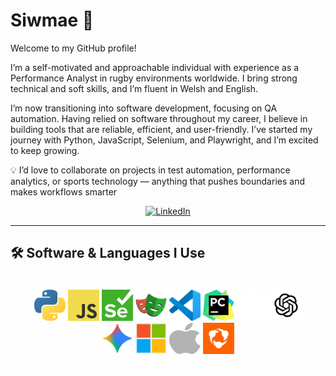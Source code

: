 # Siwmae 🏴󠁧󠁢󠁷󠁬󠁳󠁿

Welcome to my GitHub profile!

I’m a self-motivated and approachable individual with experience as a Performance Analyst in rugby environments worldwide. I bring strong technical and soft skills, and I’m fluent in Welsh and English.

I’m now transitioning into software development, focusing on QA automation. Having relied on software throughout my career, I believe in building tools that are reliable, efficient, and user-friendly.
I’ve started my journey with Python, JavaScript, Selenium, and Playwright, and I’m excited to keep growing.

💡 I’d love to collaborate on projects in test automation, performance analytics, or sports technology — anything that pushes boundaries and makes workflows smarter

<p align="center">
  <a href="https://www.linkedin.com/in/gwernjames/" target="_blank">
    <img src="https://img.shields.io/badge/LinkedIn-%230077B5.svg?&style=for-the-badge&logo=linkedin&logoColor=white" alt="LinkedIn"/>
  </a>
</p>

---

## 🛠️ Software & Languages I Use

<div align="center" style="background-color: rgba(255,255,255,0.4); padding: 20px; border-radius: 12px; display: inline-block;">

  <!-- Python -->
  <img src="assets/logos/python.png" alt="Python" width="50" height="50"/>

  <!-- JavaScript -->
  <img src="assets/logos/javascript.png" alt="JavaScript" width="50" height="50"/>
  
  <!-- Selenium (white) -->
  <img src="assets/logos/selenium.png" alt="Selenium" width="50" height="50"/>
  
  <!-- Playwright -->
  <img src="assets/logos/playwright.png" alt="Playwright" width="50" height="50"/>
  
  <!-- VS Code -->
  <img src="assets/logos/vscode.png" alt="VS Code" width="50" height="50"/>
  
  <!-- PyCharm -->
  <img src="assets/logos/pycharm.png" alt="PyCharm" width="50" height="50"/>
  
  <!-- GitHub (light gray) -->
  <img src="assets/logos/github.png" alt="GitHub" width="50" height="50"/>
  
  <!-- ChatGPT (white) -->
  <img src="assets/logos/chatgpt-white.png" alt="ChatGPT" width="50" height="50"/>
  
  <!-- Gemini (colorful) -->
  <img src="assets/logos/gemini-color.png" alt="Gemini" width="50" height="50"/>
  
  <!-- Microsoft -->
  <img src="assets/logos/microsoft.png" alt="Microsoft" width="50" height="50"/>
  
  <!-- macOS (white) -->
  <img src="assets/logos/macos.png" alt="macOS" width="50" height="50"/>
  
  <!-- Hudl -->
  <img src="assets/logos/hudl.png" alt="Hudl" width="50" height="50"/>

</div>
